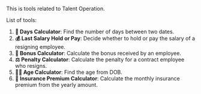 This is tools related to Talent Operation. 

List of tools:
1. **📅 Days Calculator**: Find the number of days between two dates.
2. **💰 Last Salary Hold or Pay**: Decide whether to hold or pay the salary of a resigning employee.
3. **🎉 Bonus Calculator**: Calculate the bonus received by an employee.
4. **⚖️ Penalty Calculator**: Calculate the penalty for a contract employee who resigns.
5. **👴🏻 Age Calculator**: Find the age from DOB.
6. **🏥 Insurance Premium Calculator**: Calculate the monthly insurance premium from the yearly amount.